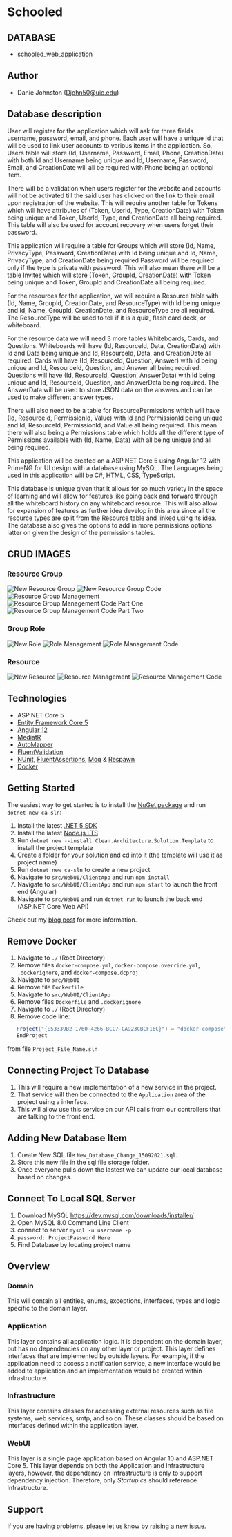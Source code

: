 # Schooled
## DATABASE
* schooled_web_application

## Author
* Danie Johnston (Djohn50@uic.edu)

## Database description
User will register for the application which will ask for three fields username, password, email, and phone. Each user will have a unique Id that will be used to link user accounts to various items in the application. So, Users table will store (Id, Username, Password, Email, Phone, CreationDate) with both Id and Username being unique and Id, Username, Password, Email, and CreationDate will all be required with Phone being an optional item.

There will be a validation when users register for the website and accounts will not be activated till the said user has clicked on the link to their email upon registration of the website.
This will require another table for Tokens which will have attributes of (Token, UserId, Type, CreationDate) with Token being unique and Token, UserId, Type, and CreationDate all being required. This table will also be used for account recovery when users forget their password.

This application will require a table for Groups which will store (Id, Name, PrivacyType, Password, CreationDate) with Id being unique and Id, Name, PrivacyType, and CreationDate being required Password will be required only if the type is private with password. This will also mean there will be a table Invites which will store (Token, GroupId, CreationDate) with Token being unique and Token, GroupId and CreationDate all being required.

For the resources for the application, we will require a Resource table with (Id, Name, GroupId, CreationDate, and ResourceType) with Id being unique and Id, Name, GroupId, CreationDate, and ResourceType are all required. The ResourceType will be used to tell if it is a quiz, flash card deck, or whiteboard.

For the resource data we will need 3 more tables Whiteboards, Cards, and Questions.
Whiteboards will have (Id, ResourceId, Data, CreationDate) with Id and Data being unique and Id, ResourceId, Data, and CreationDate all required. Cards will have (Id, ResourceId, Question, Answer) with Id being unique and Id, ResourceId, Question, and Answer all being required. Questions will have (Id, ResourceId, Question, AnswerData) with Id being unique and Id, ResourceId, Question, and AnswerData being required. The AnswerData will be used to store JSON data on the answers and can be used to make different answer types.

There will also need to be a table for ResourcePermissions which will have (Id, ResourceId, PermissionId, Value) with Id and PermissionId being unique and Id, ResourceId, PermissionId, and Value all being required. This mean there will also being a Permissions table which holds all the different type of Permissions available with (Id, Name, Data) with all being unique and all being required.

This application will be created on a ASP.NET Core 5 using Angular 12 with PrimeNG for UI design with a database using MySQL. The Languages being used in this application will be C#, HTML, CSS, TypeScript.

This database is unique given that it allows for so much variety in the space of learning and will allow for features like going back and forward through all the whiteboard history on any whiteboard resource. This will also allow for expansion of features as further idea develop in this area since all the resource types are split from the Resource table and linked using its idea. The database also gives the options to add in more permissions options latter on given the design of the permissions tables.

## CRUD IMAGES

### Resource Group

![New Resource Group](img/Create_Screen_Group.png)
![New Resource Group Code](img/Create_Group_HTML.png)
![Resource Group Management](img/Update_And_Delete_Screen_Group.png)
![Resource Group Management Code Part One](img/Group_Management_HTML.png)
![Resource Group Management Code Part Two](img/Group_Management_HTML_2.png)
### Group Role

![New Role ](img/Create_Screen_Role.png)
![Role Management](img/Update_And_Delete_Screen_Role.png)
![Role Management Code](img/Role_Management_HTML.png)

### Resource

![New Resource ](img/Create_Screen_Resource.png)
![Resource Management](img/Update_And_Delete_Screen_Resource.png)
![Resource Management Code](img/Resource_Management_HTML.png)

## Technologies

* ASP.NET Core 5
* [Entity Framework Core 5](https://docs.microsoft.com/en-us/ef/core/)
* [Angular 12](https://angular.io/)
* [MediatR](https://github.com/jbogard/MediatR)
* [AutoMapper](https://automapper.org/)
* [FluentValidation](https://fluentvalidation.net/)
* [NUnit](https://nunit.org/), [FluentAssertions](https://fluentassertions.com/), [Moq](https://github.com/moq) & [Respawn](https://github.com/jbogard/Respawn)
* [Docker](https://www.docker.com/)

## Getting Started

The easiest way to get started is to install the [NuGet package](https://www.nuget.org/packages/Clean.Architecture.Solution.Template) and run `dotnet new ca-sln`:

1. Install the latest [.NET 5 SDK](https://dotnet.microsoft.com/download/dotnet/5.0)
2. Install the latest [Node.js LTS](https://nodejs.org/en/)
3. Run `dotnet new --install Clean.Architecture.Solution.Template` to install the project template
4. Create a folder for your solution and cd into it (the template will use it as project name)
5. Run `dotnet new ca-sln` to create a new project
6. Navigate to `src/WebUI/ClientApp` and run `npm install`
7. Navigate to `src/WebUI/ClientApp` and run `npm start` to launch the front end (Angular)
8. Navigate to `src/WebUI` and run `dotnet run` to launch the back end (ASP.NET Core Web API)

Check out my [blog post](https://jasontaylor.dev/clean-architecture-getting-started/) for more information.

## Remove Docker

1. Navigate to `./` (Root Directory)
2. Remove files `docker-compose.yml`, `docker-compose.override.yml`, `.dockerignore`, and `docker-compose.dcproj`
3. Navigate to `src/WebUI`
4. Remove file `Dockerfile`
5. Navigate to `src/WebUI/ClientApp`
6. Remove files `Dockerfile` and `.dockerignore`
7. Navigate to `./` (Root Directory)
8. Remove code line:

```C#
   Project("{E53339B2-1760-4266-BCC7-CA923CBCF16C}") = "docker-compose", "docker-compose.dcproj", "{6BD2EC46-FA8F-44F3-AF33-903BBB347116}"
   EndProject
```

from file `Project_File_Name.sln`
## Connecting Project To Database
1. This will require a new implementation of a new service in the project.
2. That service will then be connected to the `Application` area of the project using a interface.
3. This will allow use this service on our API calls from our controllers that are talking to the front end.

## Adding New Database Item
1. Create New SQL file `New_Database_Change_15092021.sql`.
2. Store this new file in the sql file storage folder.
3. Once everyone pulls down the lastest we can update our local database based on changes.

## Connect To Local SQL Server

1. Download MySQL https://dev.mysql.com/downloads/installer/
2. Open MySQL 8.0 Command Line Client
3. connect to server `mysql -u username -p`
4. `password: ProjectPassword Here`
5. Find Database by locating project name

## Overview

### Domain

This will contain all entities, enums, exceptions, interfaces, types and logic specific to the domain layer.

### Application

This layer contains all application logic. It is dependent on the domain layer, but has no dependencies on any other layer or project. This layer defines interfaces that are implemented by outside layers. For example, if the application need to access a notification service, a new interface would be added to application and an implementation would be created within infrastructure.

### Infrastructure

This layer contains classes for accessing external resources such as file systems, web services, smtp, and so on. These classes should be based on interfaces defined within the application layer.

### WebUI

This layer is a single page application based on Angular 10 and ASP.NET Core 5. This layer depends on both the Application and Infrastructure layers, however, the dependency on Infrastructure is only to support dependency injection. Therefore, only *Startup.cs* should reference Infrastructure.

## Support

If you are having problems, please let us know by [raising a new issue](https://github.com/jasontaylordev/CleanArchitecture/issues/new/choose).
